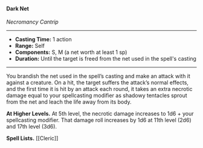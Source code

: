 #### Dark Net
*Necromancy Cantrip*
___
- **Casting Time:** 1 action
- **Range:** Self
- **Components:** S, M (a net worth at least 1 sp)
- **Duration:**  Until the target is freed from the net used in the spell's casting
___
You brandish the net used in the spell’s casting and make an attack with it against a creature. On a hit, the target suffers the attack’s normal effects, and the first time it is hit by an attack each round, it takes an extra necrotic damage equal to your spellcasting modifier as shadowy tentacles sprout from the net and leach the life away from its body.

**At Higher Levels.** At 5th level, the necrotic damage increases to 1d6 + your spellcasting modifier. That damage roll increases by 1d6 at 11th level (2d6) and 17th level (3d6).

**Spell Lists.** [[Cleric]]
